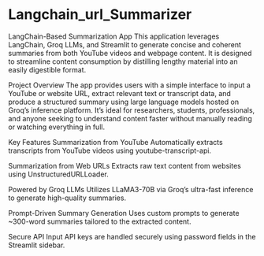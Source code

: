 # Langchain_url_Summarizer

 LangChain-Based Summarization App
This application leverages LangChain, Groq LLMs, and Streamlit to generate concise and coherent summaries from both YouTube videos and webpage content. It is designed to streamline content consumption by distilling lengthy material into an easily digestible format.

Project Overview
The app provides users with a simple interface to input a YouTube or website URL, extract relevant text or transcript data, and produce a structured summary using large language models hosted on Groq’s inference platform. It’s ideal for researchers, students, professionals, and anyone seeking to understand content faster without manually reading or watching everything in full.

Key Features
Summarization from YouTube
Automatically extracts transcripts from YouTube videos using youtube-transcript-api.

Summarization from Web URLs
Extracts raw text content from websites using UnstructuredURLLoader.

Powered by Groq LLMs
Utilizes LLaMA3-70B via Groq’s ultra-fast inference to generate high-quality summaries.

Prompt-Driven Summary Generation
Uses custom prompts to generate ~300-word summaries tailored to the extracted content.

Secure API Input
API keys are handled securely using password fields in the Streamlit sidebar.

